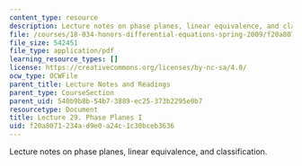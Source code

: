 ```yaml
---
content_type: resource
description: Lecture notes on phase planes, linear equivalence, and classification.
file: /courses/18-034-honors-differential-equations-spring-2009/f20a8071234ad9e0a24c1c30bceb3636_MIT18_034s09_lec29.pdf
file_size: 542451
file_type: application/pdf
learning_resource_types: []
license: https://creativecommons.org/licenses/by-nc-sa/4.0/
ocw_type: OCWFile
parent_title: Lecture Notes and Readings
parent_type: CourseSection
parent_uid: 540b9b8b-54b7-3889-ec25-373b2295e0b7
resourcetype: Document
title: Lecture 29. Phase Planes I
uid: f20a8071-234a-d9e0-a24c-1c30bceb3636
---
```

Lecture notes on phase planes, linear equivalence, and classification.